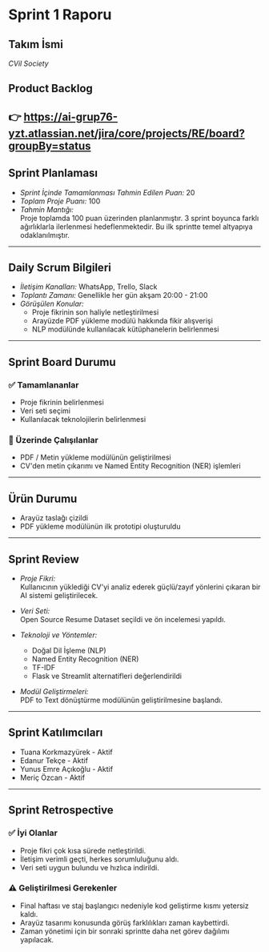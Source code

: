 # Sprint 1 Raporu

## Takım İsmi
*CVil Society*

## Product Backlog
👉 https://ai-grup76-yzt.atlassian.net/jira/core/projects/RE/board?groupBy=status
---

## Sprint Planlaması

- *Sprint İçinde Tamamlanması Tahmin Edilen Puan:* 20  
- *Toplam Proje Puanı:* 100  
- *Tahmin Mantığı:*  
  Proje toplamda 100 puan üzerinden planlanmıştır. 3 sprint boyunca farklı ağırlıklarla ilerlenmesi hedeflenmektedir. Bu ilk sprintte temel altyapıya odaklanılmıştır.

---

## Daily Scrum Bilgileri

- *İletişim Kanalları:* WhatsApp, Trello, Slack  
- *Toplantı Zamanı:* Genellikle her gün akşam 20:00 - 21:00  
- *Görüşülen Konular:*
  - Proje fikrinin son haliyle netleştirilmesi
  - Arayüzde PDF yükleme modülü hakkında fikir alışverişi
  - NLP modülünde kullanılacak kütüphanelerin belirlenmesi

---

## Sprint Board Durumu

### ✅ Tamamlananlar
- Proje fikrinin belirlenmesi  
- Veri seti seçimi  
- Kullanılacak teknolojilerin belirlenmesi  

### 🚧 Üzerinde Çalışılanlar
- PDF / Metin yükleme modülünün geliştirilmesi  
- CV'den metin çıkarımı ve Named Entity Recognition (NER) işlemleri  

---

## Ürün Durumu

- Arayüz taslağı çizildi  
- PDF yükleme modülünün ilk prototipi oluşturuldu  

---

## Sprint Review

- *Proje Fikri:*  
  Kullanıcının yüklediği CV'yi analiz ederek güçlü/zayıf yönlerini çıkaran bir AI sistemi geliştirilecek.

- *Veri Seti:*  
  Open Source Resume Dataset seçildi ve ön incelemesi yapıldı.

- *Teknoloji ve Yöntemler:*  
  - Doğal Dil İşleme (NLP)  
  - Named Entity Recognition (NER)  
  - TF-IDF  
  - Flask ve Streamlit alternatifleri değerlendirildi

- *Modül Geliştirmeleri:*  
  PDF to Text dönüştürme modülünün geliştirilmesine başlandı.

---

## Sprint Katılımcıları

- Tuana Korkmazyürek - Aktif
- Edanur Tekçe -  Aktif
- Yunus Emre Açıkoğlu - Aktif
- Meriç Özcan - Aktif

---

## Sprint Retrospective

### ✅ İyi Olanlar
- Proje fikri çok kısa sürede netleştirildi.  
- İletişim verimli geçti, herkes sorumluluğunu aldı.  
- Veri seti uygun bulundu ve hızlıca indirildi.

### ⚠ Geliştirilmesi Gerekenler
- Final haftası ve staj başlangıcı nedeniyle kod geliştirme kısmı yetersiz kaldı.  
- Arayüz tasarımı konusunda görüş farklılıkları zaman kaybettirdi.  
- Zaman yönetimi için bir sonraki sprintte daha net görev dağılımı yapılacak.
